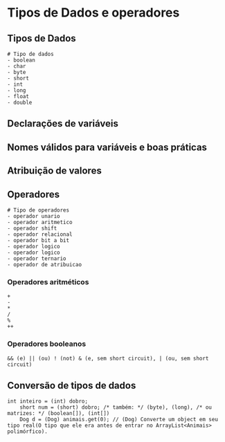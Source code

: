 # Tipos de Dados e operadores

## Tipos de Dados
``` 
# Tipo de dados
- boolean
- char
- byte
- short
- int
- long
- float
- double
```

## Declarações de variáveis


##  Nomes válidos para variáveis e boas práticas 
## Atribuição de valores
## Operadores

``` 
# Tipo de operadores
- operador unario
- operador aritmetico 
- operador shift
- operador relacional 
- operador bit a bit
- operador logico 
- operador logico
- operador ternario
- operador de atribuicao

```

### Operadores aritméticos

``` 
+
-
*
/
%
++
```

### Operadores booleanos

``` 
&& (e) || (ou) ! (not) & (e, sem short circuit), | (ou, sem short circuit)
```

## Conversão de tipos de dados

``` 
int inteiro = (int) dobro; 
	short num = (short) dobro; /* também: */ (byte), (long), /* ou matrizes: */ (boolean[]), (int[])
	Dog d = (Dog) animais.get(0); // (Dog) Converte um object em seu tipo real(O tipo que ele era antes de entrar no ArrayList<Animais> polimórfico).
```
